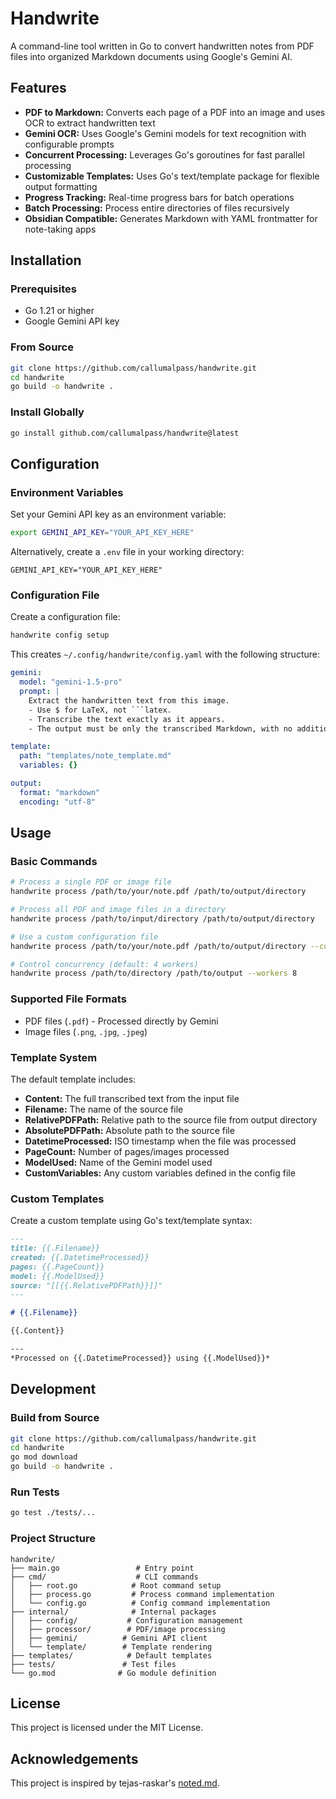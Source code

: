# Handwrite

A command-line tool written in Go to convert handwritten notes from PDF files into organized Markdown documents using Google's Gemini AI.

## Features

- **PDF to Markdown:** Converts each page of a PDF into an image and uses OCR to extract handwritten text
- **Gemini OCR:** Uses Google's Gemini models for text recognition with configurable prompts
- **Concurrent Processing:** Leverages Go's goroutines for fast parallel processing
- **Customizable Templates:** Uses Go's text/template package for flexible output formatting
- **Progress Tracking:** Real-time progress bars for batch operations
- **Batch Processing:** Process entire directories of files recursively
- **Obsidian Compatible:** Generates Markdown with YAML frontmatter for note-taking apps

## Installation

### Prerequisites

- Go 1.21 or higher
- Google Gemini API key

### From Source

```bash
git clone https://github.com/callumalpass/handwrite.git
cd handwrite
go build -o handwrite .
```

### Install Globally

```bash
go install github.com/callumalpass/handwrite@latest
```

## Configuration

### Environment Variables

Set your Gemini API key as an environment variable:

```bash
export GEMINI_API_KEY="YOUR_API_KEY_HERE"
```

Alternatively, create a `.env` file in your working directory:

```
GEMINI_API_KEY="YOUR_API_KEY_HERE"
```

### Configuration File

Create a configuration file:

```bash
handwrite config setup
```

This creates `~/.config/handwrite/config.yaml` with the following structure:

```yaml
gemini:
  model: "gemini-1.5-pro"
  prompt: |
    Extract the handwritten text from this image.
    - Use $ for LaTeX, not ```latex.
    - Transcribe the text exactly as it appears.
    - The output must be only the transcribed Markdown, with no additional commentary.

template:
  path: "templates/note_template.md"
  variables: {}

output:
  format: "markdown"
  encoding: "utf-8"
```

## Usage

### Basic Commands

```bash
# Process a single PDF or image file
handwrite process /path/to/your/note.pdf /path/to/output/directory

# Process all PDF and image files in a directory
handwrite process /path/to/input/directory /path/to/output/directory

# Use a custom configuration file
handwrite process /path/to/your/note.pdf /path/to/output/directory --config /path/to/config.yaml

# Control concurrency (default: 4 workers)
handwrite process /path/to/directory /path/to/output --workers 8
```

### Supported File Formats

- PDF files (`.pdf`) - Processed directly by Gemini
- Image files (`.png`, `.jpg`, `.jpeg`)

### Template System

The default template includes:

- **Content:** The full transcribed text from the input file
- **Filename:** The name of the source file
- **RelativePDFPath:** Relative path to the source file from output directory
- **AbsolutePDFPath:** Absolute path to the source file
- **DatetimeProcessed:** ISO timestamp when the file was processed
- **PageCount:** Number of pages/images processed
- **ModelUsed:** Name of the Gemini model used
- **CustomVariables:** Any custom variables defined in the config file

### Custom Templates

Create a custom template using Go's text/template syntax:

```markdown
---
title: {{.Filename}}
created: {{.DatetimeProcessed}}
pages: {{.PageCount}}
model: {{.ModelUsed}}
source: "[[{{.RelativePDFPath}}]]"
---

# {{.Filename}}

{{.Content}}

---
*Processed on {{.DatetimeProcessed}} using {{.ModelUsed}}*
```

## Development

### Build from Source

```bash
git clone https://github.com/callumalpass/handwrite.git
cd handwrite
go mod download
go build -o handwrite .
```

### Run Tests

```bash
go test ./tests/...
```

### Project Structure

```
handwrite/
├── main.go                 # Entry point
├── cmd/                    # CLI commands
│   ├── root.go            # Root command setup
│   ├── process.go         # Process command implementation
│   └── config.go          # Config command implementation
├── internal/              # Internal packages
│   ├── config/           # Configuration management
│   ├── processor/        # PDF/image processing
│   ├── gemini/          # Gemini API client
│   └── template/        # Template rendering
├── templates/            # Default templates
├── tests/               # Test files
└── go.mod              # Go module definition
```


## License

This project is licensed under the MIT License.

## Acknowledgements

This project is inspired by tejas-raskar's [noted.md](https://github.com/tejas-raskar/noted.md).
